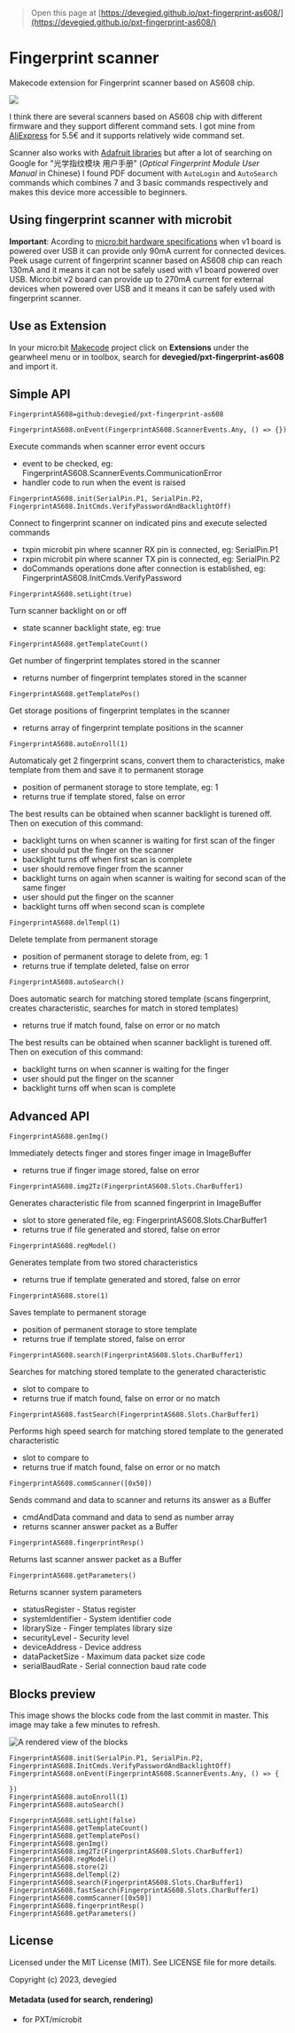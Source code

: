 
> Open this page at [https://devegied.github.io/pxt-fingerprint-as608/](https://devegied.github.io/pxt-fingerprint-as608/)

# Fingerprint scanner
Makecode extension for Fingerprint scanner based on AS608 chip.

![](icon.png)

I think there are several scanners based on AS608 chip with different firmware and they support different command sets. I got mine from [AliExpress](https://www.aliexpress.com/wholesale?catId=0&SearchText=FPM10A) for 5.5€ and it supports relatively wide command set.

Scanner also works with [Adafruit libraries](https://learn.adafruit.com/adafruit-optical-fingerprint-sensor/) but after a lot of searching on Google for "光学指纹模块 用户手册" (*Optical Fingerprint Module User Manual* in Chinese) I found PDF document with `AutoLogin` and `AutoSearch` commands which combines 7 and 3 basic commands respectively and makes this device more accessible to beginners.

## Using fingerprint scanner with microbit
**Important**: Acording to [micro:bit hardware specifications](https://tech.microbit.org/hardware/powersupply/) when v1 board is powered over USB it can provide only 90mA current for connected devices.
Peek usage current of fingerprint scanner based on AS608 chip can reach 130mA and it means it can not be safely used with v1 board powered over USB.
Micro:bit v2 board can provide up to 270mA current for external devices when powered over USB and it means it can be safely used with fingerprint scanner.

## Use as Extension
In your micro:bit [Makecode](https://makecode.microbit.org/) project click on **Extensions** under the gearwheel menu or in toolbox,
search for **devegied/pxt-fingerprint-as608** and import it.

## Simple API
```package
FingerprintAS608=github:devegied/pxt-fingerprint-as608
```
```sig
FingerprintAS608.onEvent(FingerprintAS608.ScannerEvents.Any, () => {})
```
Execute commands when scanner error event occurs
  - event to be checked, eg: FingerprintAS608.ScannerEvents.CommunicationError
  - handler code to run when the event is raised

```sig
FingerprintAS608.init(SerialPin.P1, SerialPin.P2, FingerprintAS608.InitCmds.VerifyPasswordAndBacklightOff)
```
Connect to fingerprint scanner on indicated pins and execute selected commands
  - txpin microbit pin where scanner RX pin is connected, eg: SerialPin.P1
  - rxpin microbit pin where scanner TX pin is connected, eg: SerialPin.P2
  - doCommands operations done after connection is established, eg: FingerprintAS608.InitCmds.VerifyPassword

```sig
FingerprintAS608.setLight(true)
```
Turn scanner backlight on or off
  - state scanner backlight state, eg: true

```sig
FingerprintAS608.getTemplateCount()
```
Get number of fingerprint templates stored in the scanner
  - returns number of fingerprint templates stored in the scanner

```sig
FingerprintAS608.getTemplatePos()
```
Get storage positions of fingerprint templates in the scanner
  - returns array of fingerprint template positions in the scanner

```sig
FingerprintAS608.autoEnroll(1)
```
Automaticaly get 2 fingerprint scans, convert them to characteristics, make template from them and save it to permanent storage
  - position of permanent storage to store template, eg: 1
  - returns true if template stored, false on error

The best results can be obtained when scanner backlight is turened off. Then on execution of this command:
  - backlight turns on when scanner is waiting for first scan of the finger
  - user should put the finger on the scanner
  - backlight turns off when first scan is complete
  - user should remove finger from the scanner
  - backlight turns on again when scanner is waiting for second scan of the same finger
  - user should put the finger on the scanner
  - backlight turns off when second scan is complete

```sig
FingerprintAS608.delTempl(1)
```
Delete template from permanent storage
  - position of permanent storage to delete from, eg: 1
  - returns true if template deleted, false on error

```sig
FingerprintAS608.autoSearch()
```
Does automatic search for matching stored template (scans fingerprint, creates characteristic, searches for match in stored templates)
  - returns true if match found, false on error or no match

The best results can be obtained when scanner backlight is turened off. Then on execution of this command:
  - backlight turns on when scanner is waiting for the finger
  - user should put the finger on the scanner
  - backlight turns off when scan is complete

## Advanced API
```sig
FingerprintAS608.genImg()
```
Immediately detects finger and stores finger image in ImageBuffer
  - returns true if finger image stored, false on error

```sig
FingerprintAS608.img2Tz(FingerprintAS608.Slots.CharBuffer1)
```
Generates characteristic file from scanned fingerprint in ImageBuffer
  - slot to store generated file, eg: FingerprintAS608.Slots.CharBuffer1
  - returns true if file generated and stored, false on error

```sig
FingerprintAS608.regModel()
```
Generates template from two stored characteristics
  - returns true if template generated and stored, false on error

```sig
FingerprintAS608.store(1)
```
Saves template to permanent storage
  - position of permanent storage to store template
  - returns true if template stored, false on error

```sig
FingerprintAS608.search(FingerprintAS608.Slots.CharBuffer1)
```
Searches for matching stored template to the generated characteristic
  - slot to compare to
  - returns true if match found, false on error or no match

```sig
FingerprintAS608.fastSearch(FingerprintAS608.Slots.CharBuffer1)
```
Performs high speed search for matching stored template to the generated characteristic
  - slot to compare to
  - returns true if match found, false on error or no match

```sig
FingerprintAS608.commScanner([0x50])
```
Sends command and data to scanner and returns its answer as a Buffer
  - cmdAndData command and data to send as number array
  - returns scanner answer packet as a Buffer

```sig
FingerprintAS608.fingerprintResp()
```
Returns last scanner answer packet as a Buffer

```sig
FingerprintAS608.getParameters()
```
Returns scanner system parameters
  - statusRegister - Status register
  - systemIdentifier - System identifier code
  - librarySize - Finger templates library size
  - securityLevel - Security level
  - deviceAddress - Device address
  - dataPacketSize - Maximum data packet size code
  - serialBaudRate - Serial connection baud rate code


## Blocks preview
This image shows the blocks code from the last commit in master.
This image may take a few minutes to refresh.

![A rendered view of the blocks](https://github.com/devegied/pxt-fingerprint-as608/raw/master/.github/makecode/blocks.png)

```cards
FingerprintAS608.init(SerialPin.P1, SerialPin.P2, FingerprintAS608.InitCmds.VerifyPasswordAndBacklightOff)
FingerprintAS608.onEvent(FingerprintAS608.ScannerEvents.Any, () => {

})
FingerprintAS608.autoEnroll(1)
FingerprintAS608.autoSearch()

FingerprintAS608.setLight(false)
FingerprintAS608.getTemplateCount()
FingerprintAS608.getTemplatePos()
FingerprintAS608.genImg()
FingerprintAS608.img2Tz(FingerprintAS608.Slots.CharBuffer1)
FingerprintAS608.regModel()
FingerprintAS608.store(2)
FingerprintAS608.delTempl(2)
FingerprintAS608.search(FingerprintAS608.Slots.CharBuffer1)
FingerprintAS608.fastSearch(FingerprintAS608.Slots.CharBuffer1)
FingerprintAS608.commScanner([0x50])
FingerprintAS608.fingerprintResp()
FingerprintAS608.getParameters()
```

## License  

Licensed under the MIT License (MIT). See LICENSE file for more details.

Copyright (c) 2023, devegied

#### Metadata (used for search, rendering)

* for PXT/microbit

<script src="https://devegied.github.io/makecode-devegied-gh-pages-embed.js"></script><script>makeCodeRender("{{ site.makecode.home_url }}", "{{ site.github.owner_name }}/{{ site.github.repository_name }}");</script>